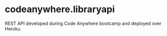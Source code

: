 # codeanywhere.libraryapi
REST API developed during Code Anywhere bootcamp and deployed over Heroku
